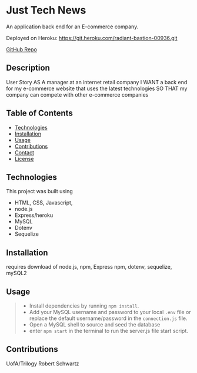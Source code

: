 # Just Tech News

An application back end for an E-commerce company.  

Deployed on Heroku: https://git.heroku.com/radiant-bastion-00936.git

[GitHub Repo](https://github.com/Robert-Schwartz/Just-tech-news)

## Description



User Story
AS A manager at an internet retail company I WANT a back end for my e-commerce website that uses the latest technologies SO THAT my company can compete with other e-commerce companies

## Table of Contents

- [Technologies](#Technologies)
- [Installation](#Installation)
- [Usage](#usage)
- [Contributions](#Contributions)
- [Contact](#Contact)
- [License](#license)

## Technologies

This project was built using

- HTML, CSS, Javascript,
- node.js
- Express/heroku
- MySQL
- Dotenv
- Sequelize

## Installation

requires download of node.js, npm, Express npm, dotenv, sequelize, mySQL2

## Usage

> - Install dependencies by running `npm install`.
> - Add your MySQL username and password to your local `.env` file or replace the default username/password in the `connection.js` file.
> - Open a MySQL shell to source and seed the database
> - enter `npm start` in the terminal to run the server.js file start script.



## Contributions

UofA/Trilogy
Robert Schwartz



